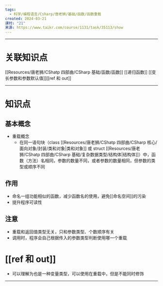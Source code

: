 ```yaml
---
tags:
  - 科学/编程语言/Csharp/唐老狮/基础/函数/函数重载
created: 2024-03-21
课时: "21"
来源: https://www.taikr.com/course/1131/task/35113/show
---
```


---
# 关联知识点

[[Resources/唐老狮/CShatp 四部曲/CSharp 基础/函数/函数]] [[递归函数]] [[变长参数和参数默认值]][[ref 和 out]]

---
# 知识点

## 基本概念

- 重载概念
	- 在同一语句块（class [[Resources/唐老狮/CShatp 四部曲/CSharp 核心/面向对象/封装/类和对象|类和对象]] 或 struct [[Resources/唐老狮/CShatp 四部曲/CSharp 基础/复杂数据类型/结构体|结构体]]）中，函数（方法）名相同，参数的数量不同，或者参数的数量相同，但参数的类型或顺序不同
## 作用

- 命名一组功能相似的函数，减少函数名的使用，避免[[命名空间]]的污染
- 提升程序可读性
## 注意

- 重载和返回值类型无关，只和参数类型、个数顺序有关
- 调用时，程序会自己根据传入的参数类型判断使用哪一个重载
# [[ref 和 out]]

- 可以理解为也是一种变量类型，可以使用在重载中，但是不能同时修饰

---


